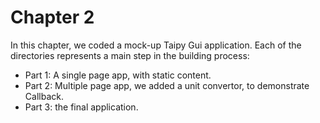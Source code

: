 # Chapter 2

In this chapter, we coded a mock-up Taipy Gui application. Each of the directories represents a main step in the building process:

* Part 1: A single page app, with static content.
* Part 2: Multiple page app, we added a unit convertor, to demonstrate Callback.
* Part 3: the final application.